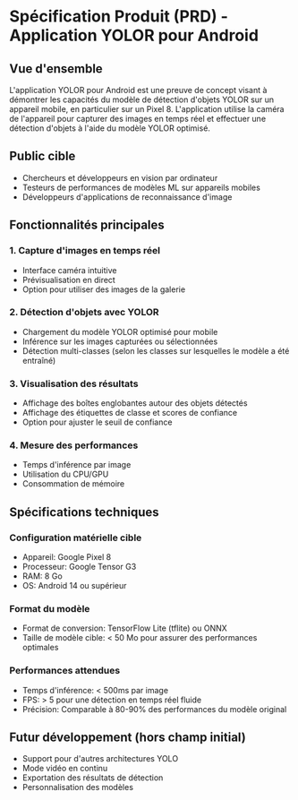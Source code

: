 # Spécification Produit (PRD) - Application YOLOR pour Android

## Vue d'ensemble
L'application YOLOR pour Android est une preuve de concept visant à démontrer les capacités du modèle de détection d'objets YOLOR sur un appareil mobile, en particulier sur un Pixel 8. L'application utilise la caméra de l'appareil pour capturer des images en temps réel et effectuer une détection d'objets à l'aide du modèle YOLOR optimisé.

## Public cible
- Chercheurs et développeurs en vision par ordinateur
- Testeurs de performances de modèles ML sur appareils mobiles
- Développeurs d'applications de reconnaissance d'image

## Fonctionnalités principales

### 1. Capture d'images en temps réel
- Interface caméra intuitive
- Prévisualisation en direct
- Option pour utiliser des images de la galerie

### 2. Détection d'objets avec YOLOR
- Chargement du modèle YOLOR optimisé pour mobile
- Inférence sur les images capturées ou sélectionnées
- Détection multi-classes (selon les classes sur lesquelles le modèle a été entraîné)

### 3. Visualisation des résultats
- Affichage des boîtes englobantes autour des objets détectés
- Affichage des étiquettes de classe et scores de confiance
- Option pour ajuster le seuil de confiance

### 4. Mesure des performances
- Temps d'inférence par image
- Utilisation du CPU/GPU
- Consommation de mémoire

## Spécifications techniques

### Configuration matérielle cible
- Appareil: Google Pixel 8
- Processeur: Google Tensor G3
- RAM: 8 Go
- OS: Android 14 ou supérieur

### Format du modèle
- Format de conversion: TensorFlow Lite (tflite) ou ONNX
- Taille de modèle cible: < 50 Mo pour assurer des performances optimales

### Performances attendues
- Temps d'inférence: < 500ms par image
- FPS: > 5 pour une détection en temps réel fluide
- Précision: Comparable à 80-90% des performances du modèle original

## Futur développement (hors champ initial)
- Support pour d'autres architectures YOLO
- Mode vidéo en continu
- Exportation des résultats de détection
- Personnalisation des modèles 